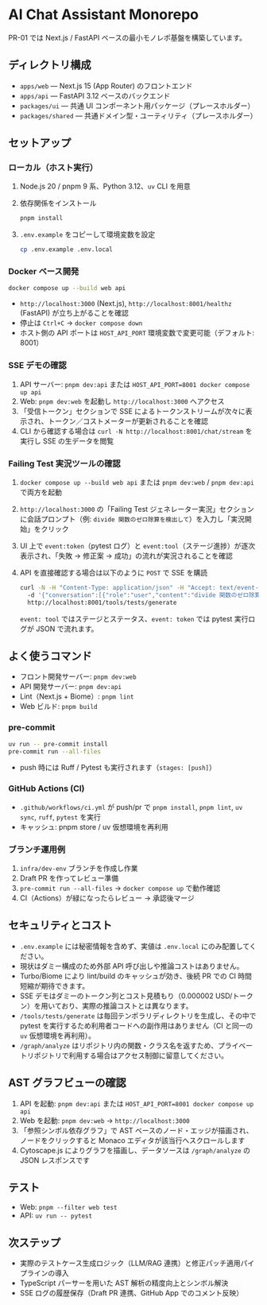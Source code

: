 # AI Chat Assistant Monorepo

PR-01 では Next.js / FastAPI ベースの最小モノレポ基盤を構築しています。

## ディレクトリ構成

- `apps/web` — Next.js 15 (App Router) のフロントエンド
- `apps/api` — FastAPI 3.12 ベースのバックエンド
- `packages/ui` — 共通 UI コンポーネント用パッケージ（プレースホルダー）
- `packages/shared` — 共通ドメイン型・ユーティリティ（プレースホルダー）

## セットアップ

### ローカル（ホスト実行）

1. Node.js 20 / pnpm 9 系、Python 3.12、`uv` CLI を用意
2. 依存関係をインストール

   ```bash
   pnpm install
   ```

3. `.env.example` をコピーして環境変数を設定

   ```bash
   cp .env.example .env.local
   ```

### Docker ベース開発

```bash
docker compose up --build web api
```

- `http://localhost:3000` (Next.js), `http://localhost:8001/healthz` (FastAPI) が立ち上がることを確認
- 停止は `Ctrl+C` → `docker compose down`
- ホスト側の API ポートは `HOST_API_PORT` 環境変数で変更可能（デフォルト: 8001）

### SSE デモの確認

1. API サーバー: `pnpm dev:api` または `HOST_API_PORT=8001 docker compose up api`
2. Web: `pnpm dev:web` を起動し `http://localhost:3000` へアクセス
3. 「受信トークン」セクションで SSE によるトークンストリームが次々に表示され、トークン／コストメーターが更新されることを確認
4. CLI から確認する場合は `curl -N http://localhost:8001/chat/stream` を実行し SSE の生データを閲覧

### Failing Test 実況ツールの確認

1. `docker compose up --build web api` または `pnpm dev:web` / `pnpm dev:api` で両方を起動
2. `http://localhost:3000` の「Failing Test ジェネレーター実況」セクションに会話プロンプト（例: `divide 関数のゼロ除算を検出して`）を入力し「実況開始」をクリック
3. UI 上で `event:token`（pytest ログ）と `event:tool`（ステージ進捗）が逐次表示され、「失敗 → 修正案 → 成功」の流れが実況されることを確認
4. API を直接確認する場合は以下のように `POST` で SSE を購読

   ```bash
   curl -N -H "Content-Type: application/json" -H "Accept: text/event-stream" \\
     -d '{"conversation":[{"role":"user","content":"divide 関数のゼロ除算テストが欲しい"}]}' \\
     http://localhost:8001/tools/tests/generate
   ```

   `event: tool` ではステージとステータス、`event: token` では pytest 実行ログが JSON で流れます。

## よく使うコマンド

- フロント開発サーバー: `pnpm dev:web`
- API 開発サーバー: `pnpm dev:api`
- Lint（Next.js + Biome）: `pnpm lint`
- Web ビルド: `pnpm build`

### pre-commit

```bash
uv run -- pre-commit install
pre-commit run --all-files
```

- push 時には Ruff / Pytest も実行されます（`stages: [push]`）

### GitHub Actions (CI)

- `.github/workflows/ci.yml` が push/pr で `pnpm install`, `pnpm lint`, `uv sync`, `ruff`, `pytest` を実行
- キャッシュ: pnpm store / uv 仮想環境を再利用

### ブランチ運用例

1. `infra/dev-env` ブランチを作成し作業
2. Draft PR を作ってレビュー準備
3. `pre-commit run --all-files` → `docker compose up` で動作確認
4. CI（Actions）が緑になったらレビュー → 承認後マージ

## セキュリティとコスト

- `.env.example` には秘密情報を含めず、実値は `.env.local` にのみ配置してください。
- 現状はダミー構成のため外部 API 呼び出しや推論コストはありません。
- Turbo/Biome により lint/build のキャッシュが効き、後続 PR での CI 時間短縮が期待できます。
- SSE デモはダミーのトークン列とコスト見積もり（0.000002 USD/トークン）を用いており、実際の推論コストとは異なります。
- `/tools/tests/generate` は毎回テンポラリディレクトリを生成し、その中で pytest を実行するため利用者コードへの副作用はありません（CI と同一の `uv` 仮想環境を再利用）。
- `/graph/analyze` はリポジトリ内の関数・クラス名を返すため、プライベートリポジトリで利用する場合はアクセス制御に留意してください。

## AST グラフビューの確認

1. API を起動: `pnpm dev:api` または `HOST_API_PORT=8001 docker compose up api`
2. Web を起動: `pnpm dev:web` → `http://localhost:3000`
3. 「参照シンボル依存グラフ」で AST ベースのノード・エッジが描画され、ノードをクリックすると Monaco エディタが該当行へスクロールします
4. Cytoscape.js によりグラフを描画し、データソースは `/graph/analyze` の JSON レスポンスです

## テスト

- Web: `pnpm --filter web test`
- API: `uv run -- pytest`

## 次ステップ

- 実際のテストケース生成ロジック（LLM/RAG 連携）と修正パッチ適用パイプラインの導入
- TypeScript パーサーを用いた AST 解析の精度向上とシンボル解決
- SSE ログの履歴保存（Draft PR 連携、GitHub App でのコメント反映）
